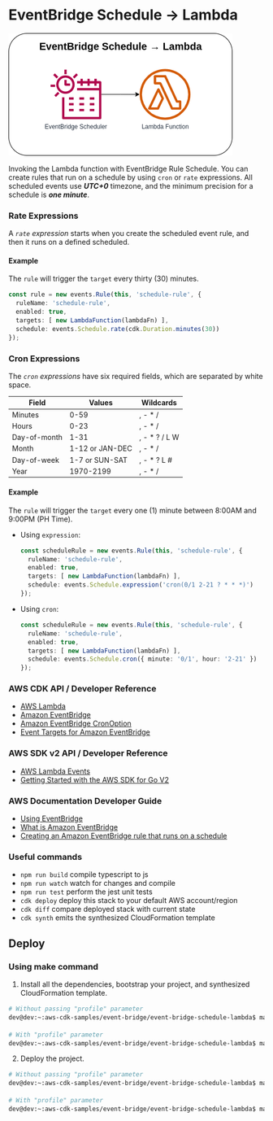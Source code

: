 # EventBridge Schedule → Lambda

![event-bridge-schedule-lambda](assets/img/event-bridge-schedule-lambda.png)

Invoking the Lambda function with EventBridge Rule Schedule. You can create rules that run on a schedule by using `cron` or `rate` expressions. All scheduled events use ***UTC+0*** timezone, and the minimum precision for a schedule is ***one minute***.

### Rate Expressions
A *`rate` expression* starts when you create the scheduled event rule, and then it runs on a defined scheduled.

#### Example
The `rule` will trigger the `target` every thirty (30) minutes.

```typescript
const rule = new events.Rule(this, 'schedule-rule', {
  ruleName: 'schedule-rule',
  enabled: true,
  targets: [ new LambdaFunction(lambdaFn) ],
  schedule: events.Schedule.rate(cdk.Duration.minutes(30))
});
```

### Cron Expressions
The *`cron` expressions* have six required fields, which are separated by white space.

<table>
  <thead>
    <th>Field</th>
    <th>Values</th>
    <th>Wildcards</th>
  </thead>
  <tbody>
    <tr>
      <td>Minutes</td>
      <td>0-59</td>
      <td>, - * / </td>
    </tr>
    <tr>
      <td>Hours</td>
      <td>0-23</td>
      <td>, - * /</td>
    </tr>
    <tr>
      <td>Day-of-month</td>
      <td>1-31</td>
      <td>, - * ? / L W</td>
    </tr>
    <tr>
      <td>Month</td>
      <td>1-12 or JAN-DEC</td>
      <td>, - * / </td>
    </tr>
    <tr>
      <td>Day-of-week</td>
      <td>1-7 or SUN-SAT</td>
      <td>, - * ? L #</td>
    </tr>
    <tr>
      <td>Year</td>
      <td>1970-2199</td>
      <td>, - * / </td>
    </tr>
  </tbody>
</table>

#### Example
The `rule` will trigger the `target` every one (1) minute between 8:00AM and 9:00PM (PH Time).


* Using `expression`:
    ```typescript
    const scheduleRule = new events.Rule(this, 'schedule-rule', {
      ruleName: 'schedule-rule',
      enabled: true,
      targets: [ new LambdaFunction(lambdaFn) ],
      schedule: events.Schedule.expression('cron(0/1 2-21 ? * * *)')
    });
    ```

* Using `cron`:
    ```typescript
    const scheduleRule = new events.Rule(this, 'schedule-rule', {
      ruleName: 'schedule-rule',
      enabled: true,
      targets: [ new LambdaFunction(lambdaFn) ],
      schedule: events.Schedule.cron({ minute: '0/1', hour: '2-21' })
    });
    ```

### AWS CDK API / Developer Reference
* [AWS Lambda](https://docs.aws.amazon.com/cdk/api/v2/docs/aws-cdk-lib.aws_lambda-readme.html)
* [Amazon EventBridge](https://docs.aws.amazon.com/cdk/api/v2/docs/aws-cdk-lib.aws_events-readme.html)
* [Amazon EventBridge CronOption](https://docs.aws.amazon.com/cdk/api/v2/docs/aws-cdk-lib.aws_events.CronOptions.html)
* [Event Targets for Amazon EventBridge](https://docs.aws.amazon.com/cdk/api/v2/docs/aws-cdk-lib.aws_events_targets-readme.html)

### AWS SDK v2 API / Developer Reference
* [AWS Lambda Events](https://github.com/aws/aws-lambda-go/blob/main/events/README.md)
* [Getting Started with the AWS SDK for Go V2](https://aws.github.io/aws-sdk-go-v2/docs/getting-started/)

### AWS Documentation Developer Guide
* [Using EventBridge](https://docs.aws.amazon.com/AmazonS3/latest/userguide/EventBridge.html)
* [What is Amazon EventBridge](https://docs.aws.amazon.com/eventbridge/latest/userguide/eb-what-is.html)
* [Creating an Amazon EventBridge rule that runs on a schedule](https://docs.aws.amazon.com/eventbridge/latest/userguide/eb-create-rule-schedule.html)

### Useful commands

* `npm run build`   compile typescript to js
* `npm run watch`   watch for changes and compile
* `npm run test`    perform the jest unit tests
* `cdk deploy`      deploy this stack to your default AWS account/region
* `cdk diff`        compare deployed stack with current state
* `cdk synth`       emits the synthesized CloudFormation template

## Deploy

### Using make command
1. Install all the dependencies, bootstrap your project, and synthesized CloudFormation template.
  ```bash
  # Without passing "profile" parameter
  dev@dev:~:aws-cdk-samples/event-bridge/event-bridge-schedule-lambda$ make init

  # With "profile" parameter
  dev@dev:~:aws-cdk-samples/event-bridge/event-bridge-schedule-lambda$ make init profile=[profile_name]
  ```

2. Deploy the project.
  ```bash
  # Without passing "profile" parameter
  dev@dev:~:aws-cdk-samples/event-bridge/event-bridge-schedule-lambda$ make deploy

  # With "profile" parameter
  dev@dev:~:aws-cdk-samples/event-bridge/event-bridge-schedule-lambda$ make deploy profile=[profile_name]
  ```